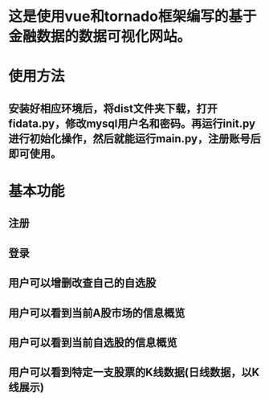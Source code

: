 # 这是使用vue和tornado框架编写的基于金融数据的数据可视化网站。
# 使用方法
## 安装好相应环境后，将dist文件夹下载，打开fidata.py，修改mysql用户名和密码。再运行init.py进行初始化操作，然后就能运行main.py，注册账号后即可使用。
# 基本功能
## 注册
## 登录
## 用户可以增删改查自己的自选股
## 用户可以看到当前A股市场的信息概览
## 用户可以看到当前自选股的信息概览
## 用户可以看到特定一支股票的K线数据(日线数据，以K线展示)
